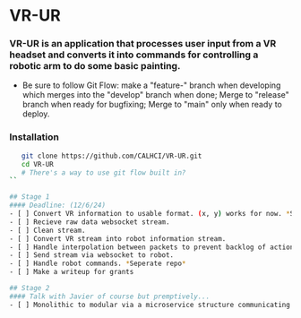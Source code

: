 # VR-UR
### VR-UR is an application that processes user input from a VR headset and converts it into commands for controlling a robotic arm to do some basic painting.
* Be sure to follow Git Flow: make a "feature-<feature-name>" branch when developing which merges into the "develop" branch when done; Merge to "release" branch when ready for bugfixing; Merge to "main" only when ready to deploy.

### Installation
```bash
   git clone https://github.com/CALHCI/VR-UR.git
   cd VR-UR
   # There's a way to use git flow built in?
``

## Stage 1
#### Deadline: (12/6/24)
- [ ] Convert VR information to usable format. (x, y) works for now. *Seperate repo*
- [ ] Recieve raw data websocket stream.
- [ ] Clean stream.
- [ ] Convert VR stream into robot information stream.
- [ ] Handle interpolation between packets to prevent backlog of actions.
- [ ] Send stream via websocket to robot.
- [ ] Handle robot commands. *Seperate repo*
- [ ] Make a writeup for grants

## Stage 2
#### Talk with Javier of course but premptively...
- [ ] Monolithic to modular via a microservice structure communicating using a message broker (Springboot and RabbitMQ)
